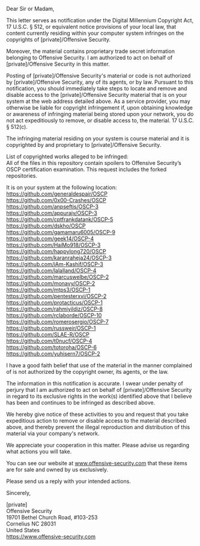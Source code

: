 Dear Sir or Madam,

This letter serves as notification under the Digital Millennium Copyright Act, 17 U.S.C. § 512, or equivalent notice provisions of your local law, that content currently residing within your computer system infringes on the copyrights of [private]/Offensive Security.

Moreover, the material contains proprietary trade secret information belonging to Offensive Security. I am authorized to act on behalf of [private]/Offensive Security in this matter.

Posting of [private]/Offensive Security's material or code is not authorized by [private]/Offensive Security, any of its agents, or by law. Pursuant to this notification, you should immediately take steps to locate and remove and disable access to the [private]/Offensive Security material that is on your system at the web address detailed above. As a service provider, you may otherwise be liable for copyright infringement if, upon obtaining knowledge or awareness of infringing material being stored upon your network, you do not act expeditiously to remove, or disable access to, the material. 17 U.S.C. § 512(c).

The infringing material residing on your system is course material and it is copyrighted by and proprietary to [private]/Offensive Security.

List of copyrighted works alleged to be infringed:  
All of the files in this repository contain spoilers to Offensive Security’s OSCP certification examination. This request includes the forked repositories.

It is on your system at the following location:  
https://github.com/generaldespair/OSCP  
https://github.com/0x00-Crashes/OSCP  
https://github.com/anpseftis/OSCP-3  
https://github.com/appurajv/OSCP-3  
https://github.com/cptfrankdatank/OSCP-5  
https://github.com/dskho/OSCP  
https://github.com/gamamaru6005/OSCP-9  
https://github.com/geek14/OSCP-4  
https://github.com/HaiMo918/OSCP-3  
https://github.com/happylong720/OSCP  
https://github.com/karanraheja24/OSCP-3  
https://github.com/iAm-Kashif/OSCP-3  
https://github.com/lalalland/OSCP-4  
https://github.com/marcuswelbe/OSCP-2  
https://github.com/monavy/OSCP-2  
https://github.com/mtps3/OSCP-1  
https://github.com/pentesterxvi/OSCP-2  
https://github.com/protacticus/OSCP-1  
https://github.com/rahmiyildiz/OSCP-8  
https://github.com/rclaborde/OSCP-10  
https://github.com/romerosergio/OSCP-7  
https://github.com/russweir/OSCP-1  
https://github.com/SLAE-R/OSCP  
https://github.com/t0nucf/OSCP-4  
https://github.com/totoroha/OSCP-6  
https://github.com/yuhisern7/OSCP-2  

I have a good faith belief that use of the material in the manner complained of is not authorized by the copyright owner, its agents, or the law.

The information in this notification is accurate. I swear under penalty of perjury that I am authorized to act on behalf of [private]/Offensive Security in regard to its exclusive rights in the work(s) identified above that I believe has been and continues to be infringed as described above.

We hereby give notice of these activities to you and request that you take expeditious action to remove or disable access to the material described above, and thereby prevent the illegal reproduction and distribution of this material via your company's network.

We appreciate your cooperation in this matter. Please advise us regarding what actions you will take.

You can see our website at www.offensive-security.com that these items are for sale and owned by us exclusively.

Please send us a reply with your intended actions.

Sincerely,

[private]  
Offensive Security  
19701 Bethel Church Road, #103-253  
Cornelius NC 28031  
United States  
https://www.offensive-security.com  
